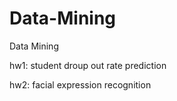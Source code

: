 # Data-Mining
Data Mining

hw1: student droup out rate prediction

hw2: facial expression recognition

